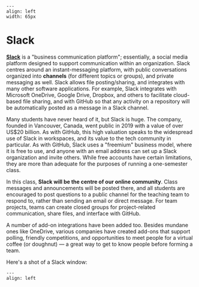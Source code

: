 ```{figure} images/slack_logo.png
---
align: left
width: 65px
```
# Slack

[**Slack**](https://slack.com/) is a "business communication platform"; essentially, a social media platform designed to support communication within an organization. Slack centres around an instant-messaging platform, with public conversations organized into **channels** (for different topics or groups), and private messaging as well. Slack allows file posting/sharing, and integrates with many other software applications. For example, Slack integrates with Microsoft OneDrive, Google Drive, Dropbox, and others to facilitate cloud-based file sharing, and with GitHub so that any activity on a repository will be automatically posted as a message in a Slack channel.

Many students have never heard of it, but Slack is huge. The company, founded in Vancouver, Canada, went public in 2019 with a value of over US$20 billion. As with GitHub, this high valuation speaks to the widespread use of Slack in workspaces, and its value to the tech community in particular. As with GitHub, Slack uses a "freemium" business model, where it is free to use, and anyone with an email address can set up a Slack organization and invite others. While free accounts have certain limitations, they are more than adequate for the purposes of running a one-semester class.

In this class, **Slack will be the centre of our online community**. Class messages and announcements will be posted there, and all students are encouraged to post questions to a public channel for the teaching team to respond to, rather than sending an email or direct message. For team projects, teams can create closed groups for project-related communication, share files, and interface with GitHub.

A number of add-on integrations have been added too. Besides mundane ones like OneDrive, various companies have created add-ons that support polling, friendly competitions, and opportunities to meet people for a virtual coffee (or doughnut) — a great way to get to know people before forming a team.

Here's a shot of a Slack window:

```{figure} images/slack_snack.png
---
align: left
```
